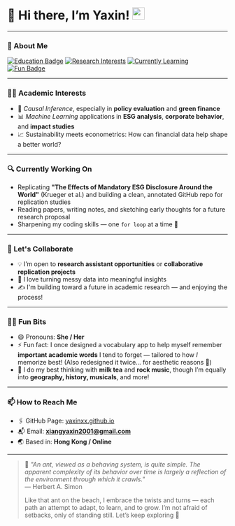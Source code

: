 # 👋 Hi there, I’m Yaxin! <img src="https://media.giphy.com/media/hvRJCLFzcasrR4ia7z/giphy.gif" width="28">

---

### 🧭 About Me

[![Education Badge](https://img.shields.io/badge/Education-HKU%20🎓-9A7AA0?style=flat-square)](https://www.hku.hk/)
[![Research Interests](https://img.shields.io/badge/Focus-Causal%20Inference%20&%20ML-4ABDAC?style=flat-square)]()
[![Currently Learning](https://img.shields.io/badge/Learning-Python%20%7C%20Stata%20%7C%20Quant%20Methods-F7B733?style=flat-square)]()
[![Fun Badge](https://img.shields.io/badge/Mood-Curious%20%26%20Caffeinated-FF6F61?style=flat-square)]()

---

### 👩‍🔬 Academic Interests

- 🧠 *Causal Inference*, especially in **policy evaluation** and **green finance**
- 📊 *Machine Learning* applications in **ESG analysis**, **corporate behavior**, and **impact studies**
- 📈 Sustainability meets econometrics: How can financial data help shape a better world?

---

### 🔍 Currently Working On

- Replicating **"The Effects of Mandatory ESG Disclosure Around the World"** (Krueger et al.) and building a clean, annotated GitHub repo for replication studies
- Reading papers, writing notes, and sketching early thoughts for a future research proposal
- Sharpening my coding skills — one `for loop` at a time 🐍

---

### 💬 Let's Collaborate

- 💡 I’m open to **research assistant opportunities** or **collaborative replication projects**
- 🧪 I love turning messy data into meaningful insights
- ✍️ I'm building toward a future in academic research — and enjoying the process!

---

### 🙋‍♀️ Fun Bits

- 😄 Pronouns: **She / Her**
- ⚡ Fun fact: I once designed a vocabulary app to help myself remember **important academic words** I tend to forget — tailored to how *I* memorize best! (Also redesigned it twice... for aesthetic reasons 🎨)
- 🧋 I do my best thinking with **milk tea** and **rock music**, though I’m equally into **geography, history, musicals**, and more!

---

### 📫 How to Reach Me

- 🖇️ GitHub Page: [yaxinxx.github.io](https://yaxinxx.github.io/Sweetheart-Vocabulary/index.html)
- 📬 Email: **xiangyaxin2001@gmail.com**
- 🌏 Based in: **Hong Kong / Online**

---

> 🐜 *"An ant, viewed as a behaving system, is quite simple. The apparent complexity of its behavior over time is largely a reflection of the environment through which it crawls."*  
> — Herbert A. Simon  
>  
> Like that ant on the beach, I embrace the twists and turns — each path an attempt to adapt, to learn, and to grow. I’m not afraid of setbacks, only of standing still. Let’s keep exploring 🌱
